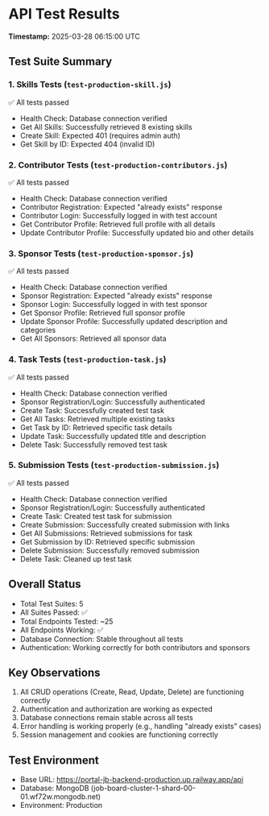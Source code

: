 # API Test Results
**Timestamp:** 2025-03-28 06:15:00 UTC

## Test Suite Summary

### 1. Skills Tests (`test-production-skill.js`)
✅ All tests passed
- Health Check: Database connection verified
- Get All Skills: Successfully retrieved 8 existing skills
- Create Skill: Expected 401 (requires admin auth)
- Get Skill by ID: Expected 404 (invalid ID)

### 2. Contributor Tests (`test-production-contributors.js`)
✅ All tests passed
- Health Check: Database connection verified
- Contributor Registration: Expected "already exists" response
- Contributor Login: Successfully logged in with test account
- Get Contributor Profile: Retrieved full profile with all details
- Update Contributor Profile: Successfully updated bio and other details

### 3. Sponsor Tests (`test-production-sponsor.js`)
✅ All tests passed
- Health Check: Database connection verified
- Sponsor Registration: Expected "already exists" response
- Sponsor Login: Successfully logged in with test sponsor
- Get Sponsor Profile: Retrieved full sponsor profile
- Update Sponsor Profile: Successfully updated description and categories
- Get All Sponsors: Retrieved all sponsor data

### 4. Task Tests (`test-production-task.js`)
✅ All tests passed
- Health Check: Database connection verified
- Sponsor Registration/Login: Successfully authenticated
- Create Task: Successfully created test task
- Get All Tasks: Retrieved multiple existing tasks
- Get Task by ID: Retrieved specific task details
- Update Task: Successfully updated title and description
- Delete Task: Successfully removed test task

### 5. Submission Tests (`test-production-submission.js`)
✅ All tests passed
- Health Check: Database connection verified
- Sponsor Registration/Login: Successfully authenticated
- Create Task: Created test task for submission
- Create Submission: Successfully created submission with links
- Get All Submissions: Retrieved submissions for task
- Get Submission by ID: Retrieved specific submission
- Delete Submission: Successfully removed submission
- Delete Task: Cleaned up test task

## Overall Status
- Total Test Suites: 5
- All Suites Passed: ✅
- Total Endpoints Tested: ~25
- All Endpoints Working: ✅
- Database Connection: Stable throughout all tests
- Authentication: Working correctly for both contributors and sponsors

## Key Observations
1. All CRUD operations (Create, Read, Update, Delete) are functioning correctly
2. Authentication and authorization are working as expected
3. Database connections remain stable across all tests
4. Error handling is working properly (e.g., handling "already exists" cases)
5. Session management and cookies are functioning correctly

## Test Environment
- Base URL: https://portal-jb-backend-production.up.railway.app/api
- Database: MongoDB (job-board-cluster-1-shard-00-01.wf72w.mongodb.net)
- Environment: Production 